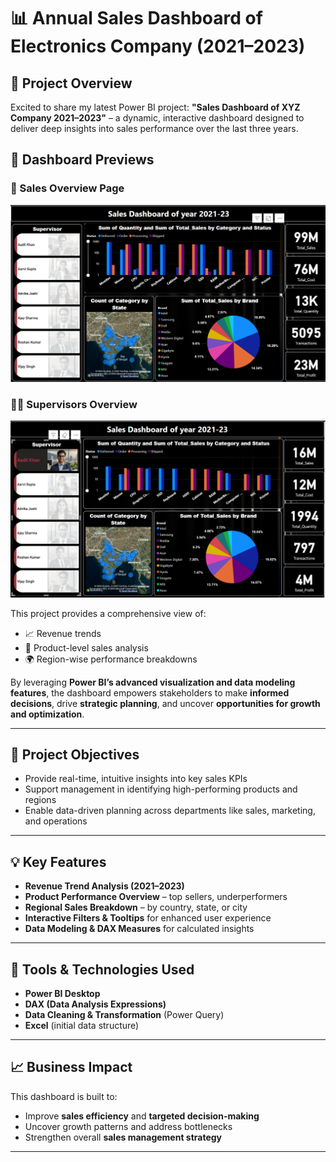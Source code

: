 # 📊 Annual Sales Dashboard of Electronics Company (2021–2023)

## 🚀 Project Overview  
Excited to share my latest Power BI project: **"Sales Dashboard of XYZ Company 2021–2023"** – a dynamic, interactive dashboard designed to deliver deep insights into sales performance over the last three years.
## 📸 Dashboard Previews

### 🔷 Sales Overview Page  
![Sales Overview](Dasboard.png)

### 👨‍💼 Supervisors Overview  
![Supervisors Overview](Supervisor.png)


This project provides a comprehensive view of:
- 📈 Revenue trends
- 🛒 Product-level sales analysis
- 🌍 Region-wise performance breakdowns

By leveraging **Power BI’s advanced visualization and data modeling features**, the dashboard empowers stakeholders to make **informed decisions**, drive **strategic planning**, and uncover **opportunities for growth and optimization**.

---

## 🎯 Project Objectives

- Provide real-time, intuitive insights into key sales KPIs
- Support management in identifying high-performing products and regions
- Enable data-driven planning across departments like sales, marketing, and operations

---

## 💡 Key Features

- **Revenue Trend Analysis (2021–2023)**  
- **Product Performance Overview** – top sellers, underperformers  
- **Regional Sales Breakdown** – by country, state, or city  
- **Interactive Filters & Tooltips** for enhanced user experience  
- **Data Modeling & DAX Measures** for calculated insights  

---

## 📌 Tools & Technologies Used

- **Power BI Desktop**  
- **DAX (Data Analysis Expressions)**  
- **Data Cleaning & Transformation** (Power Query)  
- **Excel** (initial data structure)  

---

## 📈 Business Impact

This dashboard is built to:
- Improve **sales efficiency** and **targeted decision-making**
- Uncover growth patterns and address bottlenecks
- Strengthen overall **sales management strategy**

---

